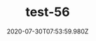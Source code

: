 ---
title: test-56
date: 2020-07-30T07:53:59.980Z
banner_subcontent: asdfsf
category: Personal stories
focus: Developing policy and practice
role: Health or wellbeing lead
organisation_size: Large (250+ employees)
industry: Energy & Utilities
content: Lorem ipsum dolor sit amet, consectetur adipiscing elit, sed do eiusmod tempor incididunt ut labore et dolore magna aliqua. Ut enim ad minim veniam, quis nostrud exercitation ullamco laboris nisi ut aliquip ex ea commodo consequat. Duis aute irure dolor in reprehenderit in voluptate velit esse cillum dolore eu fugiat nulla pariatur. Excepteur sint occaecat cupidatat non proident, sunt in culpa qui officia deserunt mollit anim id est laborum.
---